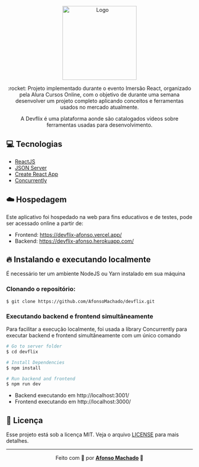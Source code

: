 <p align="center">
   <img src="https://github.com/AfonsoMachado/devflix/blob/master/src/assets/img/Metalflix.png" alt="Logo" width="200"/>   
</p>

<p align="center">:rocket: Projeto implementado durante o evento Imersão React, organizado pela Alura Cursos Online, com o objetivo de durante uma semana desenvolver um projeto completo aplicando conceitos e ferramentas usados no mercado atualmente.</p>

<p align="center">A Devflix é uma plataforma aonde são catalogados vídeos sobre ferramentas usadas para desenvolvimento.</p>

## :computer: Tecnologias
<ul>
  <li><a href="https://reactjs.org/">ReactJS</a></li>
  <li><a href="https://github.com/typicode/json-server">JSON Server</a></li>
  <li><a href="https://github.com/facebook/create-react-app">Create React App</a></li>
  <li><a href="https://github.com/kimmobrunfeldt/concurrently">Concurrently</a></li>
</ul>

## :cloud: Hospedagem

Este aplicativo foi hospedado na web para fins educativos e de testes, pode ser acessado online a partir de:
  - Frontend: https://devflix-afonso.vercel.app/
  - Backend: https://devflix-afonso.herokuapp.com/
  
## :fire: Instalando e executando localmente

É necessário ter um ambiente NodeJS ou Yarn instalado em sua máquina

### Clonando o repositório:

```
$ git clone https://github.com/AfonsoMachado/devflix.git
```

### Executando backend e frontend simultâneamente

Para facilitar a execução localmente, foi usada a library Concurrently para executar backend e frontend simultâneamente com um único comando

```bash
# Go to server folder
$ cd devflix

# Install Dependencies
$ npm install

# Run backend and frontend
$ npm run dev
```
  - Backend executando em http://localhost:3001/
  - Frontend executando em http://localhost:3000/
  
## :memo: Licença

Esse projeto está sob a licença MIT. Veja o arquivo [LICENSE](LICENSE) para mais detalhes.
 
 ---

<p align="center">Feito com 💜 por <strong><a href="https://www.linkedin.com/in/AfonsoMachado/">Afonso Machado</a> 🥰 </strong> </p>
